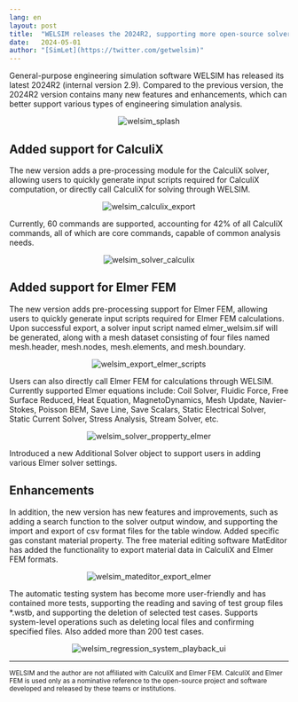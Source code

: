 ```yaml
---
lang: en
layout: post
title:  "WELSIM releases the 2024R2, supporting more open-source solvers"
date:   2024-05-01
author: "[SimLet](https://twitter.com/getwelsim)"
---
```



General-purpose engineering simulation software WELSIM has released its latest 2024R2 (internal version 2.9). Compared to the previous version, the 2024R2 version contains many new features and enhancements, which can better support various types of engineering simulation analysis.
<p align="center">
  <img src="\assets\blog\20240501\welsim_splash.png" alt="welsim_splash" />
</p>


## Added support for CalculiX
The new version adds a pre-processing module for the CalculiX solver, allowing users to quickly generate input scripts required for CalculiX computation, or directly call CalculiX for solving through WELSIM.
<p align="center">
  <img src="\assets\blog\20240501\welsim_calculix_export.png" alt="welsim_calculix_export" />
</p>

Currently, 60 commands are supported, accounting for 42% of all CalculiX commands, all of which are core commands, capable of common analysis needs.
<p align="center">
  <img src="\assets\blog\20240501\welsim_solver_calculix.png" alt="welsim_solver_calculix" />
</p>


## Added support for Elmer FEM
The new version adds pre-processing support for Elmer FEM, allowing users to quickly generate input scripts required for Elmer FEM calculations. Upon successful export, a solver input script  named elmer_welsim.sif will be generated, along with a mesh dataset consisting of four files named mesh.header, mesh.nodes, mesh.elements, and mesh.boundary.
<p align="center">
  <img src="\assets\blog\20240501\welsim_export_elmer_scripts.png" alt="welsim_export_elmer_scripts" />
</p>

Users can also directly call Elmer FEM for calculations through WELSIM. Currently supported Elmer equations include: Coil Solver, Fluidic Force, Free Surface Reduced, Heat Equation, MagnetoDynamics, Mesh Update, Navier-Stokes, Poisson BEM, Save Line, Save Scalars, Static Electrical Solver, Static Current Solver, Stress Analysis, Stream Solver, etc.
<p align="center">
  <img src="\assets\blog\20240501\welsim_solver_propperty_elmer.png" alt="welsim_solver_propperty_elmer" />
</p>


Introduced a new Additional Solver object to support users in adding various Elmer solver settings.

## Enhancements
In addition, the new version has new features and improvements, such as adding a search function to the solver output window, and supporting the import and export of csv format files for the table window. Added specific gas constant material property. The free material editing software MatEditor has added the functionality to export material data in CalculiX and Elmer FEM formats.
<p align="center">
  <img src="\assets\blog\20240501\welsim_mateditor_export_elmer.png" alt="welsim_mateditor_export_elmer" />
</p>


The automatic testing system has become more user-friendly and has contained more tests, supporting the reading and saving of test group files *.wstb, and supporting the deletion of selected test cases. Supports system-level operations such as deleting local files and confirming specified files. Also added more than 200 test cases.
<p align="center">
  <img src="\assets\blog\20240501\welsim_regression_system_playback_ui.png" alt="welsim_regression_system_playback_ui" />
</p>


---
<small>
WELSIM and the author are not affiliated with CalculiX and Elmer FEM. CalculiX and Elmer FEM is used only as a nominative reference to the open-source project and software developed and released by these teams or institutions.
</small>
